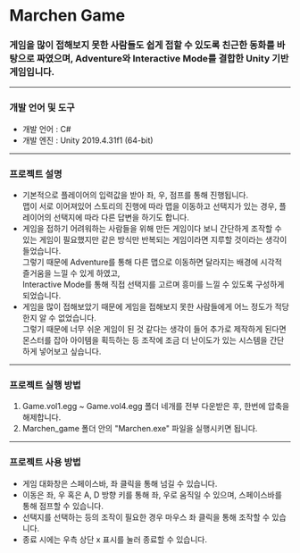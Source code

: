 # Marchen Game
### 게임을 많이 접해보지 못한 사람들도 쉽게 접할 수 있도록 친근한 동화를 바탕으로 짜였으며, Adventure와 Interactive Mode를 결합한 Unity 기반 게임입니다.
<hr>

### 개발 언어 및 도구
<ul>
  <li>개발 언어 : C#</li>
  <li>개발 엔진 : Unity 2019.4.31f1 (64-bit)</li>
</ul>
<hr>

### 프로젝트 설명
<ul>
  <li>기본적으로 플레이어의 입력값을 받아 좌, 우, 점프를 통해 진행됩니다. <br>
    맵이 서로 이어져있어 스토리의 진행에 따라 맵을 이동하고 선택지가 있는 경우, 플레이어의 선택지에 따라 다른 답변을 하기도 합니다.</li>
  <li>게임을 접하기 어려워하는 사람들을 위해 만든 게임이다 보니 간단하게 조작할 수 있는 게임이 필요했지만 같은 방식만 반복되는 게임이라면 지루할 것이라는 생각이 들었습니다.<br>
    그렇기 때문에 Adventure를 통해 다른 맵으로 이동하면 달라지는 배경에 시각적 즐거움을 느낄 수 있게 하였고,<br>
    Interactive Mode를 통해 직접 선택지를 고르며 흥미를 느낄 수 있도록 구성하게 되었습니다.</li>
  <li>
    게임을 많이 접해보았기 때문에 게임을 접해보지 못한 사람들에게 어느 정도가 적당한지 알 수 없었습니다.<br>
    그렇기 때문에 너무 쉬운 게임이 된 것 같다는 생각이 들어 추가로 제작하게 된다면 몬스터를 잡아 아이템을 획득하는 등 조작에 조금 더 난이도가 있는 시스템을 간단하게 넣어보고 싶습니다.
  </li>
</ul>
<hr>

### 프로젝트 실행 방법
<ol>
  <li>Game.vol1.egg ~ Game.vol4.egg 폴더 네개를 전부 다운받은 후, 한번에 압축을 해제합니다.</li>
  <li>Marchen_game 폴더 안의 "Marchen.exe" 파일을 실행시키면 됩니다.</li>
</ol>
<hr>

### 프로젝트 사용 방법
<ul>
  <li>게임 대화창은 스페이스바, 좌 클릭을 통해 넘길 수 있습니다.</li>
  <li>이동은 좌, 우 혹은 A, D 방향 키를 통해 좌, 우로 움직일 수 있으며, 스페이스바를 통해 점프할 수 있습니다.</li>
  <li>선택지를 선택하는 등의 조작이 필요한 경우 마우스 좌 클릭을 통해 조작할 수 있습니다.</li>
  <li>종료 시에는 우측 상단 x 표시를 눌러 종료할 수 있습니다.</li>
</ul>

